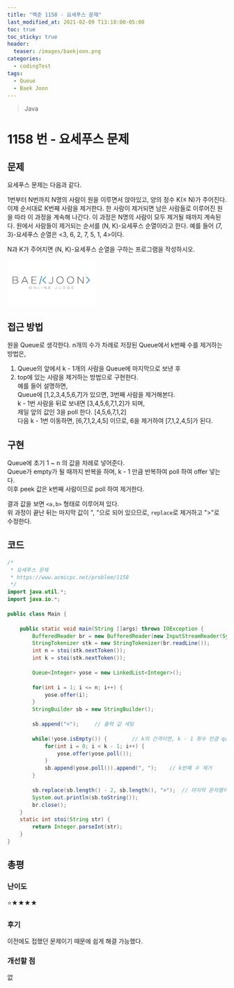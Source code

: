```yaml
---
title: "백준 1158 - 요세푸스 문제"
last_modified_at: 2021-02-09 T13:18:00-05:00
toc: true
toc_sticky: true
header:
  teaser: /images/baekjoon.png
categories: 
  - codingTest
tags:
  - Queue
  - Baek Joon
---
```


> Java

1158 번 - 요세푸스 문제
=============
 
## 문제
요세푸스 문제는 다음과 같다.

1번부터 N번까지 N명의 사람이 원을 이루면서 앉아있고, 양의 정수 K(≤ N)가 주어진다. 이제 순서대로 K번째 사람을 제거한다. 한 사람이 제거되면 남은 사람들로 이루어진 원을 따라 이 과정을 계속해 나간다. 이 과정은 N명의 사람이 모두 제거될 때까지 계속된다. 원에서 사람들이 제거되는 순서를 (N, K)-요세푸스 순열이라고 한다. 예를 들어 (7, 3)-요세푸스 순열은 <3, 6, 2, 7, 5, 1, 4>이다.

N과 K가 주어지면 (N, K)-요세푸스 순열을 구하는 프로그램을 작성하시오.

[<img src="/images/baekjoon.png" width="40%" height="40%">](https://www.acmicpc.net/problem/1158)  

## 접근 방법
원을 Queue로 생각한다. 
n개의 수가 차례로 저장된 Queue에서 k번째 수를 제거하는 방법은,  
1. Queue의 앞에서 k - 1개의 사람을 Queue에 마지막으로 보낸 후
2. top에 있는 사람을 제거하는 방법으로 구현한다.  
예를 들어 설명하면,  
Queue에 [1,2,3,4,5,6,7]가 있으면, 3번째 사람을 제거해본다.  
k - 1번 사람을 뒤로 보내면 [3,4,5,6,7,1,2]가 되며,  
제일 앞의 값인 3을 poll 한다. [4,5,6,7,1,2]  
다음 k - 1번 이동하면, [6,7,1,2,4,5] 이므로, 6을 제거하여 [7,1,2,4,5]가 된다.  

## 구현
Queue에 초기 1 ~ n 의 값을 차례로 넣어준다.  
Queue가 empty가 될 때까지 반복을 하며, k - 1 만큼 반복하여 poll 하여 offer 넣는다.  
이후 peek 값은 k번째 사람이므로 poll 하여 제거한다.  

결과 값을 보면 `<a,b>` 형태로 이루어져 있다.  
위 과정이 끝난 뒤는 마지막 값이 ", "으로 되어 있으므로, `replace`로 제거하고 ">"로 수정한다.

## 코드
```java
/*
 * 요세푸스 문제
 * https://www.acmicpc.net/problem/1158
 */
import java.util.*;
import java.io.*;

public class Main {
	
    public static void main(String []args) throws IOException {        
    	BufferedReader br = new BufferedReader(new InputStreamReader(System.in));
    	StringTokenizer stk = new StringTokenizer(br.readLine());
    	int n = stoi(stk.nextToken());
    	int k = stoi(stk.nextToken());
    	
    	Queue<Integer> yose = new LinkedList<Integer>();
    	
    	for(int i = 1; i <= n; i++) {
    		yose.offer(i);
    	}
    	StringBuilder sb = new StringBuilder();
    	
    	sb.append("<");		// 출력 값 세팅
    	
    	while(!yose.isEmpty()) {		// k의 간격이면, k - 1 횟수 만큼 queue의 앞의 값을 뒤로 보낸다. 
    		for(int i = 0; i < k - 1; i++) {
    			yose.offer(yose.poll());
    		}
    		sb.append(yose.poll()).append(", ");	// k번째 수 제거
    	}
    	
    	sb.replace(sb.length() - 2, sb.length(), ">");	// 마지막 문자열이 ", "이 되므로  ">"으로 바꿔준다.
    	System.out.println(sb.toString());
    	br.close();
    }
    static int stoi(String str) {
    	return Integer.parseInt(str);
    }
}
```

## 총평
### 난이도
⭐★★★★
### 후기
이전에도 접했던 문제이기 때문에 쉽게 해결 가능했다.  
### 개선할 점
없